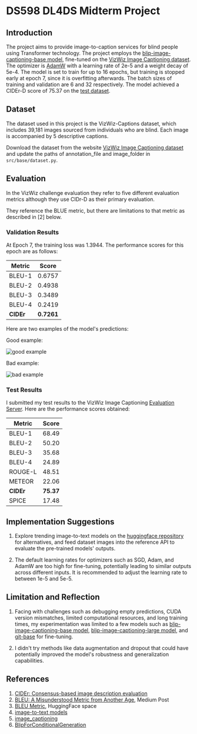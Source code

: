 # DS598 DL4DS Midterm Project

## Introduction

The project aims to provide image-to-caption services for blind people using Transformer technology. The project employs the [blip-image-captioning-base model](https://huggingface.co/Salesforce/blip-image-captioning-base), fine-tuned on the [VizWiz Image Captioning dataset](https://vizwiz.org/tasks-and-datasets/image-captioning/). The optimizer is [AdamW](https://pytorch.org/docs/stable/generated/torch.optim.AdamW.html) with a learning rate of 2e-5 and a weight decay of 5e-4. The model is set to train for up to 16 epochs, but training is stopped early at epoch 7, since it is overfitting afterwards. The batch sizes of training and validation are 6 and 32 respectively. The model achieved a CIDEr-D score of 75.37 on the [test dataset](https://eval.ai/web/challenges/challenge-page/739/leaderboard/2006).

## Dataset

The dataset used in this project is the VizWiz-Captions dataset, which includes 39,181 images sourced from individuals who are blind. Each image is accompanied by 5 descriptive captions. 

Download the dataset from the website [VizWiz Image Captioning dataset](https://vizwiz.org/tasks-and-datasets/image-captioning/) and update the paths of annotation_file and image_folder in `src/base/dataset.py`.

## Evaluation

In the VizWiz challenge evaluation they refer to five different evaluation metrics although they use CIDr-D as their primary evaluation.

They reference the BLUE metric, but there are limitations to that metric as described in [2] below.

### Validation Results

At Epoch 7, the training loss was 1.3944. The performance scores for this epoch are as follows:

| Metric  | Score   |
|---------|---------|
| BLEU-1  | 0.6757  |
| BLEU-2  | 0.4938  |
| BLEU-3  | 0.3489  |
| BLEU-4  | 0.2419  |
| **CIDEr**   | **0.7261**  |

Here are two examples of the model's predictions:

Good example:

![good example](https://i.postimg.cc/rzyv09gc/good-example.png)

Bad example:

![bad example](https://i.postimg.cc/SYK5Byjj/bad-example.png)

### Test Results

I submitted my test results to the VizWiz Image Captioning [Evaluation Server](https://eval.ai/web/challenges/challenge-page/739/overview). Here are the performance scores obtained:

| Metric  | Score |
|---------|-------|
| BLEU-1  | 68.49 |
| BLEU-2  | 50.20 |
| BLEU-3  | 35.68 |
| BLEU-4  | 24.89 |
| ROUGE-L | 48.51 |
| METEOR  | 22.06 |
| **CIDEr**   | **75.37** |
| SPICE   | 17.48 |

## Implementation Suggestions

1. Explore trending image-to-text models on the [huggingface repository](https://huggingface.co/models?pipeline_tag=image-to-text&sort=trending) for alternatives, and feed dataset images into the reference API to evaluate the pre-trained models' outputs.

2. The default learning rates for optimizers such as SGD, Adam, and AdamW are too high for fine-tuning, potentially leading to similar outputs across different inputs. It is recommended to adjust the learning rate to between 1e-5 and 5e-5.

## Limitation and Reflection
1. Facing with challenges such as debugging empty predictions, CUDA version mismatches, limited computational resources, and long training times, my experimentation was limited to a few models such as [blip-image-captioning-base model](https://huggingface.co/Salesforce/blip-image-captioning-base), [blip-image-captioning-large model](https://huggingface.co/Salesforce/blip-image-captioning-large), and [git-base](https://huggingface.co/microsoft/git-base) for fine-tuning. 

2. I didn't try methods like data augmentation and dropout that could have potentially improved the model's robustness and generalization capabilities.

## References
1. [CIDEr: Consensus-based image description evaluation](https://ieeexplore.ieee.org/document/7299087)
2. [BLEU: A Misunderstood Metric from Another Age](https://towardsdatascience.com/bleu-a-misunderstood-metric-from-another-age-d434e18f1b37), Medium Post
3. [BLEU Metric](https://huggingface.co/spaces/evaluate-metric/bleu), HuggingFace space
4. [image-to-text models](https://huggingface.co/models?pipeline_tag=image-to-text&sort=trending)
5. [image_captioning](https://huggingface.co/docs/transformers/main/en/tasks/image_captioning)
6. [BlipForConditionalGeneration](https://huggingface.co/docs/transformers/en/model_doc/blip#transformers.BlipForConditionalGeneration)



